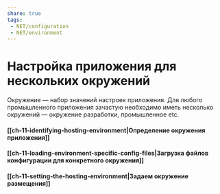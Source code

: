 ```yaml
---
share: true
tags:
 - NET/configuration
 - NET/environment
---
```

# Настройка приложения для нескольких окружений
Окружение — набор значений настроек приложения. Для любого промышленного приложения зачастую необходимо иметь несколько окружений — окружение разработки, промышленное etc.
#### [[ch-11-identifying-hosting-environment|Определение окружения приложения]]
#### [[ch-11-loading-environment-specific-config-files|Загрузка файлов конфигурации для конкретного окружения]]
#### [[ch-11-setting-the-hosting-environment|Задаем окружение размещения]]